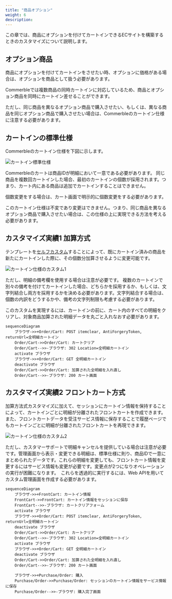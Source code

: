 ```yaml
---
title: "商品オプション"
weight: 6
description: 
---
```


この章では、商品にオプションを付けてカートインできるECサイトを構築するときのカスタマイズについて説明します。

## オプション商品

商品にオプションを付けてカートインをさせたい時、オプションに価格がある場合は、オプションを商品として扱う必要があります。

Commerbleでは複数商品の同時カートインに対応しているため、商品とオプション商品を同時にカートイン差せることができます。

ただし、同じ商品を異なるオプション商品で購入させたい、もしくは、異なる商品を同じオプション商品で購入させたい場合は、Commerbleのカートイン仕様に注意する必要があります。

## カートインの標準仕様

Commerbleのカートイン仕様を下図に示します。

![カートイン標準仕様](./1.jpg)

Commerbleのカートは商品IDが明細において一意である必要があります。 同じ商品を複数回カートインした場合、最初のカートインの個数が採用されます。つまり、カート内にある商品は追加でカートインすることはできません。

個数変更をする場合は、カート画面で明示的に個数変更をする必要があります。

このカートイン仕様は不変であり変更はできません。つまり、同じ商品を異なるオプション商品で購入させたい場合は、この仕様の上に実現できる方法を考える必要があります。

## カスタマイズ実績1 加算方式

テンプレートを[セルフカスタム]することによって、既にカートイン済みの商品を新たにカートインした際に、その個数分加算させるように変更可能です。

![カートイン仕様のカスタム1](./2.jpg)

ただし、明細の備考欄を使用する場合は注意が必要です。 複数のカートインで別々の備考を付けてカートインした場合、どちらかを採用するか、もしくは、文字列結合し両方を採用するかを決める必要があります。文字列結合する場合は、個数の内訳をどうするかや、備考の文字列制限も考慮する必要があります。

このカスタムを実現するには、カートインの前に、カート内のすべての明細をクリアし、対象商品加算された明細データを丸ごと入れなおす必要があります。

```mermaid
sequenceDiagram
    ブラウザ->>+Order/Cart: POST itemclear, AntiForgeryToken, returnUrl=全明細カートイン 
    Order/Cart->>Order/Cart: カートクリア
    Order/Cart-->>-ブラウザ: 302 Location=全明細カートイン 
    activate ブラウザ
    ブラウザ->>+Order/Cart: GET 全明細カートイン 
    deactivate ブラウザ
    Order/Cart->>Order/Cart: 加算された全明細を入れ直し
    Order/Cart-->>-ブラウザ: 200 カート画面 
```

## カスタマイズ実績2 フロントカート方式

加算方法式カスタマイズに加えて、セッションにカートイン情報を保持することによって、カートインごとに明細が分離されたフロントカートを作成できます。 また、フロントカートデータを受注サービス情報に保存することで履歴ページでもカートインごとに明細が分離されたフロントカートを再現できます。

![カートイン仕様のカスタム2](./3.jpg)

ただし、カスタマーサポートで明細キャンセルを提供している場合は注意が必要です。管理画面から表示・変更できる明細は、標準仕様に則り、商品IDで一意にまとめられたデータです。これらの明細を変更しても、フロントカート情報を変更するにはサービス情報も変更が必要です。変更点が2つになりオペレーションの実行が困難になります。　これらを透過的に実行するには、Web APIを用いてカスタム管理画面を作成する必要があります。

```mermaid
sequenceDiagram
    ブラウザ->>+FrontCart: カートイン情報
    FrontCart->>FrontCart: カートイン情報をセッションに保存
    FrontCart-->>-ブラウザ: カートクリアフォーム
    activate ブラウザ
    ブラウザ->>+Order/Cart: POST itemclear, AntiForgeryToken, returnUrl=全明細カートイン 
    deactivate ブラウザ
    Order/Cart->>Order/Cart: カートクリア
    Order/Cart-->>-ブラウザ: 302 Location=全明細カートイン 
    activate ブラウザ
    ブラウザ->>+Order/Cart: GET 全明細カートイン 
    deactivate ブラウザ
    Order/Cart->>Order/Cart: 加算された全明細を入れ直し
    Order/Cart-->>-ブラウザ: 200 カート画面 

    ブラウザ->>+Purchase/Order: 購入
    Purchase/Order->>Purchase/Order: セッションのカートイン情報をサービス情報に保存
    Purchase/Order-->>-ブラウザ: 購入完了画面
```


[セルフカスタム]: ../../features/customization/#セルフカスタム "セルフカスタム"